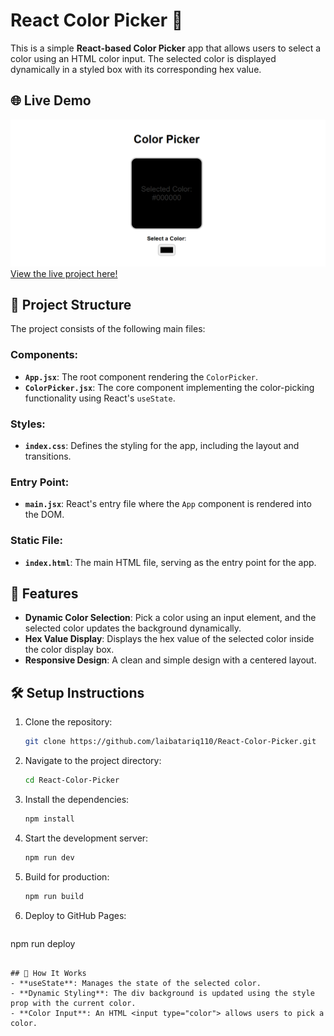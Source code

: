 # React Color Picker 🎨

This is a simple **React-based Color Picker** app that allows users to select a color using an HTML color input. The selected color is displayed dynamically in a styled box with its corresponding hex value.

## 🌐 Live Demo
![Color Picker Screenshot](my-react-app/src/assets/color-picker-screenshot.png.png)
[View the live project here!](https://laibatariq110.github.io/React-Color-Picker)

## 📂 Project Structure
The project consists of the following main files:

### Components:
- **`App.jsx`**: The root component rendering the `ColorPicker`.
- **`ColorPicker.jsx`**: The core component implementing the color-picking functionality using React's `useState`.

### Styles:
- **`index.css`**: Defines the styling for the app, including the layout and transitions.

### Entry Point:
- **`main.jsx`**: React's entry file where the `App` component is rendered into the DOM.

### Static File:
- **`index.html`**: The main HTML file, serving as the entry point for the app.

## 🚀 Features
- **Dynamic Color Selection**: Pick a color using an input element, and the selected color updates the background dynamically.
- **Hex Value Display**: Displays the hex value of the selected color inside the color display box.
- **Responsive Design**: A clean and simple design with a centered layout.

## 🛠️ Setup Instructions
1. Clone the repository:
   ```bash
   git clone https://github.com/laibatariq110/React-Color-Picker.git
   ```
2. Navigate to the project directory:
   ```bash
   cd React-Color-Picker
   ```
4. Install the dependencies:
   ```bash
   npm install
   ```
6. Start the development server:
   ```bash
   npm run dev
   ```
8. Build for production:
   ```bash
   npm run build
   ```
10. Deploy to GitHub Pages:
    ```bash
   npm run deploy
   ```

## 🧩 How It Works
- **useState**: Manages the state of the selected color.
- **Dynamic Styling**: The div background is updated using the style prop with the current color.
- **Color Input**: An HTML <input type="color"> allows users to pick a color.
